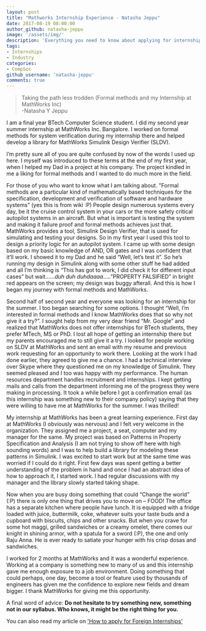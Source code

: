 ```yaml
---
layout: post
title: "Mathworks Internship Experience - Natasha Jeppu"
date: 2017-08-19 08:00:00
author_github: natasha-jeppu
image: '/assets/img/'
description: 'Everything you need to know about applying for internships off-campus!'
tags:
- Internships
- Industry
categories:
- CompSoc
github_username: 'natasha-jeppu'
comments: true
---
```


<blockquote>
Taking the path less trodden (Formal methods and my Internship at MathWorks Inc) <br>
-Natasha Y Jeppu
</blockquote>

I am a final year BTech Computer Science student. I did my second year summer internship at MathWorks Inc. Bangalore. I worked on formal methods for system verification during my internship there and helped develop a library for MathWorks Simulink Design Verifier (SLDV).

I’m pretty sure all of you are quite confused by now of the words I used up here. I myself was introduced to these terms at the end of my first year, when I helped my Dad in a project at his company. The project kindled in me a liking for formal methods and I wanted to do much more in the field.

For those of you who want to know what I am talking about. "Formal methods are a particular kind of mathematically based techniques for the specification, development and verification of software and hardware systems” (yes this is from wiki :P) People design numerous systems every day, be it the cruise control system in your cars or the more safety critical autopilot systems in an aircraft. But what is important is testing the system and making it failure proof and formal methods achieves just that. MathWorks provides a tool, Simulink Design Verifier, that is used for simulating and testing your designs. So in my first year I used this tool to design a priority logic for an autopilot system. I came up with some design based on my basic knowledge of AND, OR gates and I was confident that it’ll work. I showed it to my Dad and he said “Well, let’s test it”. So he’s running my design in Simulink along with some other stuff he had added and all I’m thinking is “This has got to work, I did check it for different input cases” but wait……*duh duh duhdaaaa*…..”PROPERTY FALSIFIED” in bright red appears on the screen; my design was buggy afterall. And this is how I began my journey with formal methods and MathWorks.

Second half of second year and everyone was looking for an internship for the summer. I too began searching for some options. I thought “Well, I’m interested in formal methods and I know MathWorks does that so why not give it a try?”. I sought help from my very dear friend “Mr. Google” and realized that MathWorks does not offer internships for BTech students, they prefer MTech, MS or PhD. I lost all hope of getting an internship there but my parents encouraged me to still give it a try. I looked for people working on SLDV at MathWorks and sent an email with my resume and previous work requesting for an opportunity to work there. Looking at the work I had done earlier, they agreed to give me a chance. I had a technical interview over Skype where they questioned me on my knowledge of Simulink. They seemed pleased and I too was happy with my performance. The human resources department handles recruitment and internships. I kept getting mails and calls from the department informing me of the progress they were making in processing. It took a while before I got a confirmation email (as this internship was something new to their company policy) saying that they were willing to have me at MathWorks for the summer. I was thrilled! 

My internship at MathWorks has been a great learning experience. First day at MathWorks (I obviously was nervous) and I felt very welcome in the organization. They assigned me a project, a seat, computer and my manager for the same. My project was based on Patterns in Property Specification and Analysis (I am not trying to show off here with high sounding words) and I was to help build a library for modeling these patterns in Simulink. I was excited to start work but at the same time was worried if I could do it right. First few days was spent getting a better understanding of the problem in hand and once I had an abstract idea of how to approach it, I started work. I had regular discussions with my manager and the library slowly started taking shape.

Now when you are busy doing something that could “Change the world” (:P) there is only one thing that drives you to move on – FOOD! The office has a separate kitchen where people have lunch. It is equipped with a fridge loaded with juice, buttermilk, coke, whatever suits your taste buds and a cupboard with biscuits, chips and other snacks. But when you crave for some hot maggi, grilled sandwiches or a creamy omelet, there comes our knight in shining armor, with a spatula for a sword (:P), the one and only Raju Anna. He is ever ready to satiate your hunger with his crisp dosas and sandwiches. 

I worked for 2 months at MathWorks and it was a wonderful experience. Working at a company is something new to many of us and this internship gave me enough exposure to a job environment. Doing something that could perhaps, one day, become a tool or feature used by thousands of engineers has given me the confidence to explore new fields and dream bigger. I thank MathWorks for giving me this opportunity. 

A final word of advice: <b>Do not hesitate to try something new, something not in our syllabus. Who knows, it might be the right thing for you.</b>

You can also read my article on ['How to apply for Foreign Internships'](/gyan/internships-abroad)